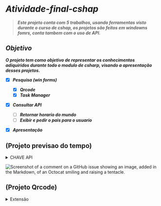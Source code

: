 # ***Atividade-final-cshap***
>***Este projeto conta com 5 trabalhos, usando ferramentas visto durante o curso de cshap, os projetos são feitos em windowns fomrs, conta tambem com o uso de API.***

## ***Objetivo***

***O projeto tem como objetivo de representar os conhecimentos adiquiridos durante todo o modulo de csharp, visando a apresentação desses projetos.***

- [x] ***Pesquisa (win forms)***
  - [x] ***Qrcode***
  - [x] ***Task Manager***
- [x] ***Consultar API***
  - [ ] ***Retornar horario do mundo***
  - [ ] ***Exibir e pedir o pais para o usuario***
- [x] ***Apresentação***



## (Projeto previsao do tempo)

<details>
<summary>CHAVE API</summary>
  
` "d0c4d691e3f1fa2da4267474044805d3";`
</details>

![Screenshot of a comment on a GitHub issue showing an image, added in the Markdown, of an Octocat smiling and raising a tentacle.](https://qrcg-free-editor.qr-code-generator.com/main/assets/images/websiteQRCode_noFrame.png)
## (Projeto Qrcode)

<details>
<summary>Extensão</summary>
  
***"Qrcode Genarator"***
</details>


